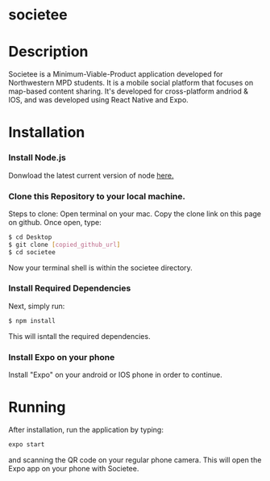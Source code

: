 # societee

# Description

  Societee is a Minimum-Viable-Product application developed for Northwestern MPD students. It is a mobile social platform that focuses on map-based content sharing. It's developed for cross-platform andriod & IOS, and was developed using React Native and Expo. 


# Installation

### Install Node.js

Donwload the latest current version of node [here.](https://nodejs.org/en/)


### Clone this Repository to your local machine.
Steps to clone:
Open terminal on your mac. Copy the clone link on this page on github. Once open, type:

```sh
$ cd Desktop
$ git clone [copied_github_url]
$ cd societee
```

Now your terminal shell is within the societee directory.

### Install Required Dependencies

Next, simply run:
```sh
$ npm install
```
This will isntall the required dependencies.


### Install Expo on your phone

Install "Expo" on your android or IOS phone in order to continue. 

# Running

After installation, run the application by typing:

```sh
expo start
```

and scanning the QR code on your regular phone camera. This will open the Expo app on your phone with Societee.